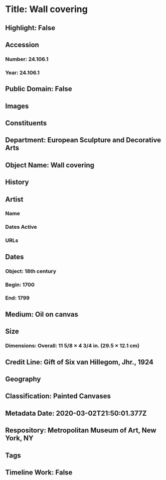 # Title: Wall covering
## Highlight: False
## Accession
### Number: 24.106.1
### Year: 24.106.1
## Public Domain: False
## Images
## Constituents
## Department: European Sculpture and Decorative Arts
## Object Name: Wall covering
## History
## Artist
### Name
### Dates Active
### URLs
## Dates
### Object: 18th century
### Begin: 1700
### End: 1799
## Medium: Oil on canvas
## Size
### Dimensions: Overall: 11 5/8 × 4 3/4 in. (29.5 × 12.1 cm)
## Credit Line: Gift of Six van Hillegom, Jhr., 1924
## Geography
## Classification: Painted Canvases
## Metadata Date: 2020-03-02T21:50:01.377Z
## Respository: Metropolitan Museum of Art, New York, NY
## Tags
## Timeline Work: False